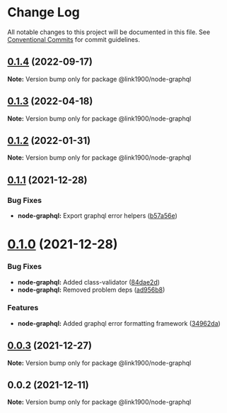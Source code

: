 # Change Log

All notable changes to this project will be documented in this file.
See [Conventional Commits](https://conventionalcommits.org) for commit guidelines.

<a name="0.1.4"></a>
## [0.1.4](https://github.com/projects/link1900/repos/link1900/compare/diff?targetBranch=refs%2Ftags%2F@link1900/node-graphql@0.1.3&sourceBranch=refs%2Ftags%2F@link1900/node-graphql@0.1.4) (2022-09-17)

**Note:** Version bump only for package @link1900/node-graphql





<a name="0.1.3"></a>
## [0.1.3](https://github.com/projects/link1900/repos/link1900/compare/diff?targetBranch=refs%2Ftags%2F@link1900/node-graphql@0.1.2&sourceBranch=refs%2Ftags%2F@link1900/node-graphql@0.1.3) (2022-04-18)

**Note:** Version bump only for package @link1900/node-graphql





<a name="0.1.2"></a>
## [0.1.2](https://github.com/projects/link1900/repos/link1900/compare/diff?targetBranch=refs%2Ftags%2F@link1900/node-graphql@0.1.1&sourceBranch=refs%2Ftags%2F@link1900/node-graphql@0.1.2) (2022-01-31)

**Note:** Version bump only for package @link1900/node-graphql





<a name="0.1.1"></a>
## [0.1.1](https://github.com/projects/link1900/repos/link1900/compare/diff?targetBranch=refs%2Ftags%2F@link1900/node-graphql@0.1.0&sourceBranch=refs%2Ftags%2F@link1900/node-graphql@0.1.1) (2021-12-28)


### Bug Fixes

* **node-graphql:** Export graphql error helpers ([b57a56e](https://github.com/projects/link1900/repos/link1900/commits/b57a56e))





<a name="0.1.0"></a>
# [0.1.0](https://github.com/projects/link1900/repos/link1900/compare/diff?targetBranch=refs%2Ftags%2F@link1900/node-graphql@0.0.3&sourceBranch=refs%2Ftags%2F@link1900/node-graphql@0.1.0) (2021-12-28)


### Bug Fixes

* **node-graphql:** Added class-validator ([84dae2d](https://github.com/projects/link1900/repos/link1900/commits/84dae2d))
* **node-graphql:** Removed problem deps ([ad956b8](https://github.com/projects/link1900/repos/link1900/commits/ad956b8))


### Features

* **node-graphql:** Added graphql error formatting framework ([34962da](https://github.com/projects/link1900/repos/link1900/commits/34962da))





<a name="0.0.3"></a>
## [0.0.3](https://github.com/projects/link1900/repos/link1900/compare/diff?targetBranch=refs%2Ftags%2F@link1900/node-graphql@0.0.2&sourceBranch=refs%2Ftags%2F@link1900/node-graphql@0.0.3) (2021-12-27)

**Note:** Version bump only for package @link1900/node-graphql





<a name="0.0.2"></a>
## 0.0.2 (2021-12-11)

**Note:** Version bump only for package @link1900/node-graphql
